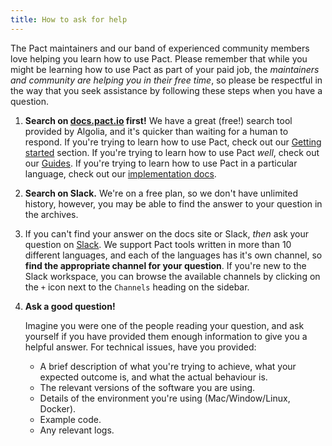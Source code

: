 ```yaml
---
title: How to ask for help
---
```


The Pact maintainers and our band of experienced community members love helping you learn how to use Pact. Please remember that while you might be learning how to use Pact as part of your paid job, the _maintainers and community are helping you in their free time_, so please be respectful in the way that you seek assistance by following these steps when you have a question.

1. **Search on [docs.pact.io](https://docs.pact.io) first!** We have a great (free!) search tool provided by Algolia, and it's quicker than waiting for a human to respond. If you're trying to learn how to use Pact, check out our [Getting started](/getting_started/) section. If you're trying to learn how to use Pact *well*, check out our [Guides](/guides). If you're trying to learn how to use Pact in a particular language, check out our [implementation docs](/implementation_guides).

2. **Search on Slack.** We're on a free plan, so we don't have unlimited history, however, you may be able to find the answer to your question in the archives.

2. If you can't find your answer on the docs site or Slack, _then_ ask your question on [Slack](https://slack.pact.io). We support Pact tools written in more than 10 different languages, and each of the languages has it's own channel, so **find the appropriate channel for your question**. If you're new to the Slack workspace, you can browse the available channels by clicking on the `+` icon next to the `Channels` heading on the sidebar.

3. **Ask a good question!**

    Imagine you were one of the people reading your question, and ask yourself if you have provided them enough information to give you a helpful answer. For technical issues, have you provided:

    * A brief description of what you're trying to achieve, what your expected outcome is, and what the actual behaviour is.
    * The relevant versions of the software you are using.
    * Details of the environment you're using (Mac/Window/Linux, Docker).
    * Example code.
    * Any relevant logs.
